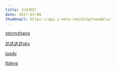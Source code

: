 ```yaml
---
title: 小伙伴们
date: 2017-03-08
thumbnail: https://api.i-meto.com/bing?new&blur
---
```


[stormzhang](http://stormzhang.com/)

[达达达达sky](http://www.jianshu.com/u/9038233c5f2c)

[loody](http://loody.github.io/)

[ttdevs](http://www.jianshu.com/u/1c66a2a7fc6f)